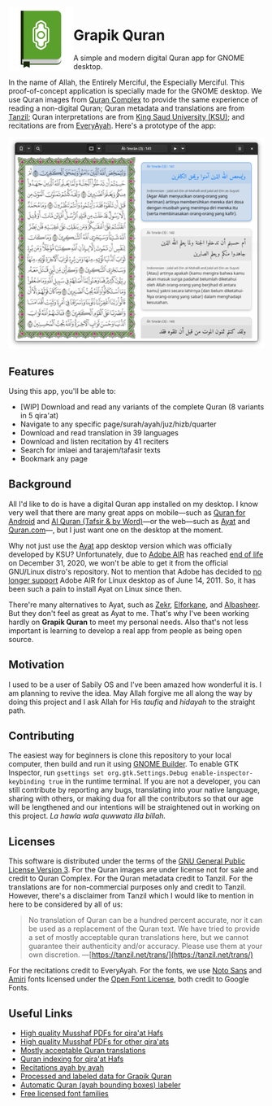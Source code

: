 <img src="data/org.grapik.Quran.svg" width="128px" align="left">

# Grapik Quran

A simple and modern digital Quran app for GNOME desktop.

In the name of Allah, the Entirely Merciful, the Especially Merciful. This proof-of-concept application is specially made for the GNOME desktop. We use Quran images from [Quran Complex](https://qurancomplex.gov.sa/) to provide the same experience of reading a non-digital Quran; Quran metadata and translations are from [Tanzil](http://tanzil.net); Quran interpretations are from [King Saud University (KSU)](https://quran.ksu.edu.sa/ayat/?l=en&pg=patches); and recitations are from [EveryAyah](https://everyayah.com). Here's a prototype of the app:

<!-- TODO: replace by a video intro -->

![Grapik Quran Prototype](screenshots/screenshot.png)

## Features

Using this app, you'll be able to:

- [WIP] Download and read any variants of the complete Quran (8 variants in 5 qira'at)
- Navigate to any specific page/surah/ayah/juz/hizb/quarter
- Download and read translation in 39 languages
- Download and listen recitation by 41 reciters
- Search for imlaei and tarajem/tafasir texts
- Bookmark any page

## Background

All I'd like to do is have a digital Quran app installed on my desktop. I know very well that there are many great apps on mobile—such as [Quran for Android](https://play.google.com/store/apps/details?id=com.quran.labs.androidquran) and [Al Quran (Tafsir & by Word)](https://play.google.com/store/apps/details?id=com.greentech.quran)—or the web—such as [Ayat](https://quran.ksu.edu.sa/index.php#aya=1_1&m=hafs&qaree=husary&trans=ar_mu) and [Quran.com](https://quran.com/)—, but I just want one on the desktop at the moment.

Why not just use the [Ayat](https://quran.ksu.edu.sa/ayat/?l=en) app desktop version which was officially developed by KSU? Unfortunately, due to [Adobe AIR](https://en.wikipedia.org/wiki/Adobe_AIR) has reached [end of life](https://www.adelaide.edu.au/technology/your-services/software/adobe-air-end-of-life) on December 31, 2020, we won't be able to get it from the official GNU/Linux distro's repository. Not to mention that Adobe has decided to [no longer support](https://helpx.adobe.com/air/kb/install-air-2-64-bit.html) Adobe AIR for Linux desktop as of June 14, 2011. So, it has been such a pain to install Ayat on Linux since then.

There're many alternatives to Ayat, such as [Zekr](https://sourceforge.net/projects/zekr/), [Elforkane](https://github.com/zakariakov/elforkane), and [Albasheer](https://github.com/yucefsourani/albasheer-electronic-quran-browser). But they don't feel as great as Ayat to me. That's why I've been working hardly on **Grapik Quran** to meet my personal needs. Also that's not less important is learning to develop a real app from people as being open source.

## Motivation

I used to be a user of Sabily OS and I've been amazed how wonderful it is. I am planning to revive the idea. May Allah forgive me all along the way by doing this project and I ask Allah for His _taufiq_ and _hidayah_ to the straight path.

## Contributing

The easiest way for beginners is clone this repository to your local computer, then build and run it using [GNOME Builder](https://wiki.gnome.org/Apps/Builder). To enable GTK Inspector, run `gsettings set org.gtk.Settings.Debug enable-inspector-keybinding true` in the runtime terminal. If you are not a developer, you can still contribute by reporting any bugs, translating into your native language, sharing with others, or making dua for all the contributors so that our age will be lengthened and our intentions will be straightened out in working on this project. _La hawla wala quwwata illa billah._

## Licenses

This software is distributed under the terms of the [GNU General Public License Version 3](COPYING). For the Quran images are under license not for sale and credit to Quran Complex. For the Quran metadata credit to Tanzil. For the translations are for non-commercial purposes only and credit to Tanzil. However, there's a disclaimer from Tanzil which I would like to mention in here to be considered by all of us:

> No translation of Quran can be a hundred percent accurate, nor it can be used as a replacement of the Quran text. We have tried to provide a set of mostly acceptable quran translations here, but we cannot guarantee their authenticity and/or accuracy. Please use them at your own discretion. —[https://tanzil.net/trans/](https://tanzil.net/trans/)

For the recitations credit to EveryAyah. For the fonts, we use [Noto Sans](https://www.google.com/get/noto/) and [Amiri](https://www.amirifont.org/) fonts licensed under the [Open Font License](https://scripts.sil.org/cms/scripts/page.php?site_id=nrsi&id=OFL), both credit to Google Fonts.

## Useful Links

- [High quality Musshaf PDFs for qira'at Hafs](https://qurancomplex.gov.sa/kfgqpc-quran-hafs/)
- [High quality Musshaf PDFs for other qira'ats](https://qurancomplex.gov.sa/kfgqpc-quran-qiraat/)
- [Mostly acceptable Quran translations](https://tanzil.net/trans/)
- [Quran indexing for qira'at Hafs](https://tanzil.net/docs/quran_metadata)
- [Recitations ayah by ayah](https://everyayah.com/recitations_ayat.html)
- [Processed and labeled data for Grapik Quran](https://sourceforge.net/projects/grapik-quran-data/)
- [Automatic Quran (ayah bounding boxes) labeler](https://github.com/naruaika/my-playground/blob/master/quran-ocr.py)
- [Free licensed font families](https://fonts.google.com/)
